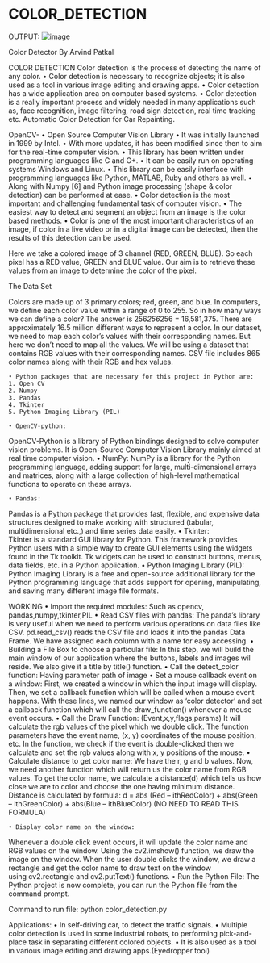 # COLOR_DETECTION
OUTPUT:
![image](https://github.com/ArvindP007/COLOR_DETECTION/assets/85785725/51a7d60f-3e69-4a49-8f72-13dbda1eda2a)

Color Detector By Arvind Patkal

COLOR DETECTION
      Color detection is the process of detecting the name of any color.
    • Color detection is necessary to recognize objects; it is also used as a tool in various image editing and drawing apps.
    • Color detection has a wide application area on computer based systems.
    • Color detection is a really important process and widely needed in many applications such as, face recognition, image filtering, road sign detection, real time tracking etc. Automatic Color Detection for Car Repainting.

OpenCV- 
    • Open Source Computer Vision Library 
    • It was initially launched in 1999 by Intel. 
    • With more updates, it has been modified since then to aim for the real-time computer vision. 
    • This library has been written under programming languages like C and C+.
    • It can be easily run on operating systems Windows and Linux.
    •  This library can be easily interface with programming languages like Python, MATLAB, Ruby and others as well. 
    • Along with Numpy [6] and Python image processing (shape & color detection) can be performed at ease.
    • Color detection is the most important and challenging fundamental task of computer vision.
    • The easiest way to detect and segment an object from an image is the color based methods.
    • Color is one of the most important characteristics of an image, if color in a live video or in a digital image can be detected, then the results of this    detection can be used. 


 Here we take a colored image of 3 channel (RED, GREEN, BLUE). So each pixel has a RED value, GREEN and BLUE value. Our aim is to retrieve these values from an image to determine the color of the pixel.

The Data Set

Colors are made up of 3 primary colors; red, green, and blue. In computers, we define each color value within a range of 0 to 255. So in how many ways we can define a color? The answer is 256*256*256 = 16,581,375. There are approximately 16.5 million different ways to represent a color. In our dataset, we need to map each color’s values with their corresponding names. But here we don’t need to map all the values. We will be using a dataset that contains RGB values with their corresponding names. CSV file includes 865 color names along with their RGB and hex values.


    • Python packages that are necessary for this project in Python are:
    1. Open CV
    2. Numpy
    3. Pandas
    4. Tkinter
    5. Python Imaging Library (PIL)

    • OpenCV-python:
OpenCV-Python is a library of Python bindings designed to solve computer vision problems. It is Open-Source Computer Vision Library mainly aimed at real time computer vision.
    • NumPy:
NumPy is a library for the Python programming language, adding support for large, multi-dimensional arrays and matrices, along with a large collection of high-level mathematical functions to operate on these arrays. 
 
    • Pandas:
Pandas is a Python package that provides fast, flexible, and expensive data   structures designed to make working with structured (tabular, multidimensional etc.,) and time series data easily. 
    • Tkinter:  
Tkinter is a standard GUI library for Python. This framework provides Python users with a simple way to create GUI elements using the widgets found in the Tk toolkit. Tk widgets can be used to construct buttons, menus, data fields, etc. in a Python application.
    • Python Imaging Library (PIL):
Python Imaging Library is a free and open-source additional library for the Python programming language that adds support for opening, manipulating, and saving many different image file formats.


WORKING
    • Import the required modules:
Such as opencv, pandas,numpy,tkinter,PIL
    • Read CSV files with pandas:
The panda’s library is very useful when we need to perform various operations on data files like CSV. pd.read_csv() reads the CSV file and loads it into the pandas Data Frame. We have assigned each column with a name for easy accessing.
    • Building a File Box to choose a particular file:
In this step, we will build the main window of our application where the buttons, labels and images will reside. We also give it a title by title() function.
    • Call the detect_color function:
Having parameter path of image
    • Set a mouse callback event on a window:
First, we created a window in which the input image will display. Then, we set a callback function which will be called when a mouse event happens. With these lines, we named our window as ‘color detector’ and set a callback function which will call the draw_function() whenever a mouse event occurs.
    • Call the Draw Function: (Event,x,y,flags,params)
It will calculate the rgb values of the pixel which we double click. The function parameters have the event name, (x, y) coordinates of the mouse position, etc. In the function, we check if the event is double-clicked then we calculate and set the rgb values along with x, y positions of the mouse.
    • Calculate distance to get color name:
We have the r, g and b values. Now, we need another function which will return us the color name from RGB values. To get the color name, we calculate a distance(d) which tells us how close we are to color and choose the one having minimum distance.
Distance is calculated by formula:
d = abs (Red – ithRedColor) + abs(Green – ithGreenColor) + abs(Blue – ithBlueColor)
(NO NEED TO READ THIS FORMULA)

    • Display color name on the window:
Whenever a double click event occurs, it will update the color name and RGB values on the window. Using the cv2.imshow() function, we draw the image on the window. When the user double clicks the window, we draw a rectangle and get the color name to draw text on the window using cv2.rectangle and cv2.putText() functions.
    • Run the Python File:
The Python project is now complete, you can run the Python file from the command prompt. 


Command to run file:
python color_detection.py 


Applications:
    • In self-driving car, to detect the traffic signals.
    • Multiple color detection is used in some industrial robots, to performing pick-and-place task in separating different colored objects.
    • It is also used as a tool in various image editing and drawing apps.(Eyedropper tool)
